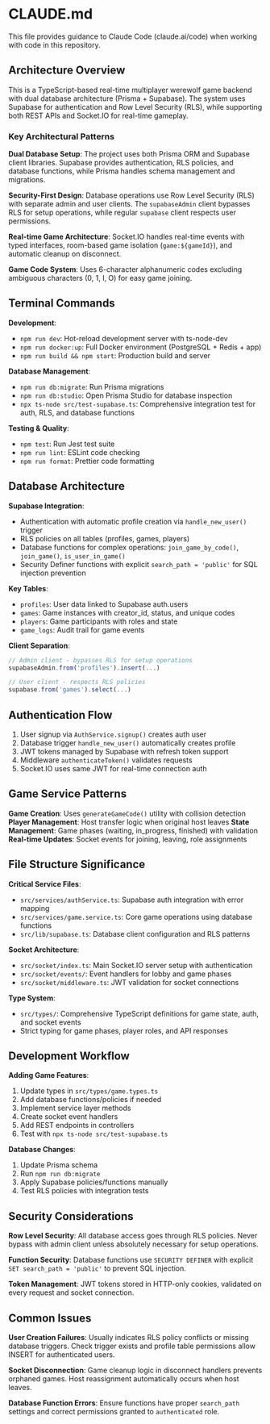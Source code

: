 # CLAUDE.md

This file provides guidance to Claude Code (claude.ai/code) when working with code in this repository.

## Architecture Overview

This is a TypeScript-based real-time multiplayer werewolf game backend with dual database architecture (Prisma + Supabase). The system uses Supabase for authentication and Row Level Security (RLS), while supporting both REST APIs and Socket.IO for real-time gameplay.

### Key Architectural Patterns

**Dual Database Setup**: The project uses both Prisma ORM and Supabase client libraries. Supabase provides authentication, RLS policies, and database functions, while Prisma handles schema management and migrations.

**Security-First Design**: Database operations use Row Level Security (RLS) with separate admin and user clients. The `supabaseAdmin` client bypasses RLS for setup operations, while regular `supabase` client respects user permissions.

**Real-time Game Architecture**: Socket.IO handles real-time events with typed interfaces, room-based game isolation (`game:${gameId}`), and automatic cleanup on disconnect.

**Game Code System**: Uses 6-character alphanumeric codes excluding ambiguous characters (0, 1, I, O) for easy game joining.

## Terminal Commands

**Development**:
- `npm run dev`: Hot-reload development server with ts-node-dev
- `npm run docker:up`: Full Docker environment (PostgreSQL + Redis + app)
- `npm run build && npm start`: Production build and server

**Database Management**:
- `npm run db:migrate`: Run Prisma migrations
- `npm run db:studio`: Open Prisma Studio for database inspection
- `npx ts-node src/test-supabase.ts`: Comprehensive integration test for auth, RLS, and database functions

**Testing & Quality**:
- `npm test`: Run Jest test suite
- `npm run lint`: ESLint code checking
- `npm run format`: Prettier code formatting

## Database Architecture

**Supabase Integration**:
- Authentication with automatic profile creation via `handle_new_user()` trigger
- RLS policies on all tables (profiles, games, players)
- Database functions for complex operations: `join_game_by_code()`, `join_game()`, `is_user_in_game()`
- Security Definer functions with explicit `search_path = 'public'` for SQL injection prevention

**Key Tables**:
- `profiles`: User data linked to Supabase auth.users
- `games`: Game instances with creator_id, status, and unique codes
- `players`: Game participants with roles and state
- `game_logs`: Audit trail for game events

**Client Separation**:
```typescript
// Admin client - bypasses RLS for setup operations
supabaseAdmin.from('profiles').insert(...)

// User client - respects RLS policies  
supabase.from('games').select(...)
```

## Authentication Flow

1. User signup via `AuthService.signup()` creates auth user
2. Database trigger `handle_new_user()` automatically creates profile
3. JWT tokens managed by Supabase with refresh token support
4. Middleware `authenticateToken()` validates requests
5. Socket.IO uses same JWT for real-time connection auth

## Game Service Patterns

**Game Creation**: Uses `generateGameCode()` utility with collision detection
**Player Management**: Host transfer logic when original host leaves
**State Management**: Game phases (waiting, in_progress, finished) with validation
**Real-time Updates**: Socket events for joining, leaving, role assignments

## File Structure Significance

**Critical Service Files**:
- `src/services/authService.ts`: Supabase auth integration with error mapping
- `src/services/game.service.ts`: Core game operations using database functions
- `src/lib/supabase.ts`: Database client configuration and RLS patterns

**Socket Architecture**:
- `src/socket/index.ts`: Main Socket.IO server setup with authentication
- `src/socket/events/`: Event handlers for lobby and game phases
- `src/socket/middleware.ts`: JWT validation for socket connections

**Type System**:
- `src/types/`: Comprehensive TypeScript definitions for game state, auth, and socket events
- Strict typing for game phases, player roles, and API responses

## Development Workflow

**Adding Game Features**:
1. Update types in `src/types/game.types.ts`
2. Add database functions/policies if needed
3. Implement service layer methods
4. Create socket event handlers
5. Add REST endpoints in controllers
6. Test with `npx ts-node src/test-supabase.ts`

**Database Changes**:
1. Update Prisma schema
2. Run `npm run db:migrate`
3. Apply Supabase policies/functions manually
4. Test RLS policies with integration tests

## Security Considerations

**Row Level Security**: All database access goes through RLS policies. Never bypass with admin client unless absolutely necessary for setup operations.

**Function Security**: Database functions use `SECURITY DEFINER` with explicit `SET search_path = 'public'` to prevent SQL injection.

**Token Management**: JWT tokens stored in HTTP-only cookies, validated on every request and socket connection.

## Common Issues

**User Creation Failures**: Usually indicates RLS policy conflicts or missing database triggers. Check trigger exists and profile table permissions allow INSERT for authenticated users.

**Socket Disconnection**: Game cleanup logic in disconnect handlers prevents orphaned games. Host reassignment automatically occurs when host leaves.

**Database Function Errors**: Ensure functions have proper `search_path` settings and correct permissions granted to `authenticated` role.